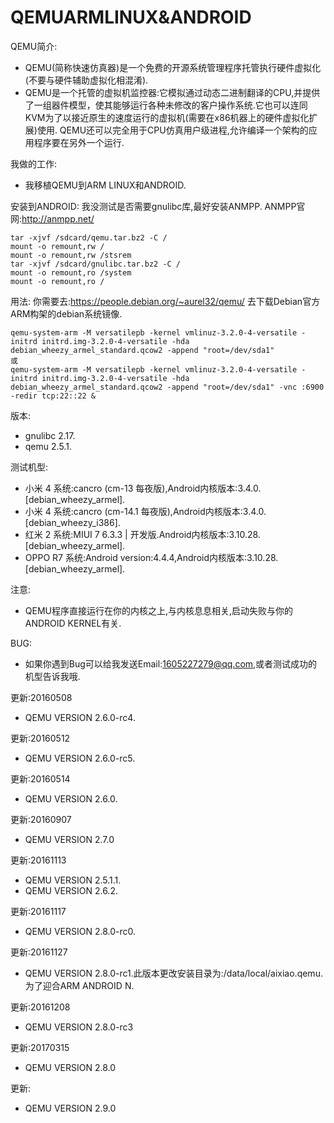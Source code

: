 # QEMUARMLINUX&ANDROID
QEMU简介:
* QEMU(简称快速仿真器)是一个免费的开源系统管理程序托管执行硬件虚拟化(不要与硬件辅助虚拟化相混淆).
* QEMU是一个托管的虚拟机监控器:它模拟通过动态二进制翻译的CPU,并提供了一组器件模型，使其能够运行各种未修改的客户操作系统.它也可以连同KVM为了以接近原生的速度运行的虚拟机(需要在x86机器上的硬件虚拟化扩展)使用. QEMU还可以完全用于CPU仿真用户级进程,允许编译一个架构的应用程序要在另外一个运行.

我做的工作:
* 我移植QEMU到ARM LINUX和ANDROID.

安装到ANDROID:
我没测试是否需要gnulibc库,最好安装ANMPP.
ANMPP官网:http://anmpp.net/

    tar -xjvf /sdcard/qemu.tar.bz2 -C /
    mount -o remount,rw /
    mount -o remount,rw /stsrem
    tar -xjvf /sdcard/gnulibc.tar.bz2 -C /
    mount -o remount,ro /system
    mount -o remount,ro /

用法:
  你需要去:https://people.debian.org/~aurel32/qemu/
去下载Debian官方ARM构架的debian系统镜像.

    qemu-system-arm -M versatilepb -kernel vmlinuz-3.2.0-4-versatile -initrd initrd.img-3.2.0-4-versatile -hda debian_wheezy_armel_standard.qcow2 -append "root=/dev/sda1"
    或
    qemu-system-arm -M versatilepb -kernel vmlinuz-3.2.0-4-versatile -initrd initrd.img-3.2.0-4-versatile -hda debian_wheezy_armel_standard.qcow2 -append "root=/dev/sda1" -vnc :6900 -redir tcp:22::22 &

版本:
* gnulibc 2.17.
* qemu 2.5.1.
  
测试机型:
* 小米 4 系统:cancro (cm-13 每夜版),Android内核版本:3.4.0. [debian_wheezy_armel].
* 小米 4 系统:cancro (cm-14.1 每夜版),Android内核版本:3.4.0. [debian_wheezy_i386].
* 红米 2 系统:MIUI 7 6.3.3 | 开发版.Android内核版本:3.10.28. [debian_wheezy_armel].
* OPPO R7 系统:Android version:4.4.4,Android内核版本:3.10.28. [debian_wheezy_armel].

注意:
* QEMU程序直接运行在你的内核之上,与内核息息相关,启动失败与你的ANDROID KERNEL有关.

BUG:
* 如果你遇到Bug可以给我发送Email:1605227279@qq.com,或者测试成功的机型告诉我哦.



更新:20160508
* QEMU VERSION 2.6.0-rc4.

更新:20160512
* QEMU VERSION 2.6.0-rc5.

更新:20160514
* QEMU VERSION 2.6.0.

更新:20160907
* QEMU VERSION 2.7.0

更新:20161113
* QEMU VERSION 2.5.1.1.
* QEMU VERSION 2.6.2.

更新:20161117
* QEMU VERSION 2.8.0-rc0.

更新:20161127
* QEMU VERSION 2.8.0-rc1.此版本更改安装目录为:/data/local/aixiao.qemu.为了迎合ARM ANDROID N.

更新:20161208
* QEMU VERSION 2.8.0-rc3

更新:20170315
* QEMU VERSION 2.8.0

更新:
* QEMU VERSION 2.9.0
